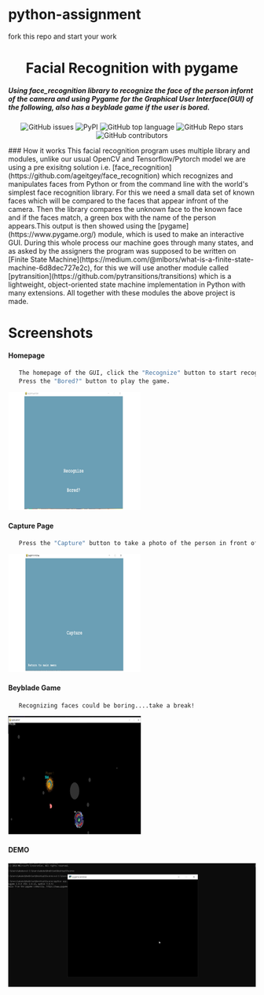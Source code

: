 # python-assignment

fork this repo and start your work 
<div align="center">
<h1 align="center">Facial Recognition with pygame</h1>
 <h5 align = "left">Using face_recognition library to recognize the face of the person infornt of the camera and using Pygame for the Graphical User Interface(GUI) of the following, also has a beyblade game if the user is bored.
</h5>

  ![GitHub issues](https://img.shields.io/github/issues/Abubfatmi/python-assignment)
  ![PyPI](https://img.shields.io/pypi/v/selenium?color=%09&label=selenium&style=flat)
  ![GitHub top language](https://img.shields.io/github/languages/top/AkshatJoshi2000/P.U.B---Plus-Ultra-Bot)
  ![GitHub Repo stars](https://img.shields.io/github/stars/Abubfatmi/python-assignment)
  ![GitHub contributors](https://img.shields.io/github/contributors/AkshatJoshi2000/P.U.B---Plus-Ultra-Bot)
  
</div>
### How it works
This facial recognition program uses multiple library and modules, unlike our usual 
OpenCV and Tensorflow/Pytorch model we are using a pre exisitng solution i.e. 
[face_recognition](https://github.com/ageitgey/face_recognition) which recognizes and manipulates faces from Python or from 
the command line with the world's simplest face recognition library. For this we need a small data set of known faces which will
be compared to the faces that appear infront of the camera. Then the library compares the unknown face to the known face and if 
the faces match, a green box with the name of the person appears.This output is then showed using the [pygame](https://www.pygame.org/) 
module, which is used to make an interactive GUI. During this whole process our machine goes through many states, and as asked by the assigners 
the program was supposed to be written on [Finite State Machine](https://medium.com/@mlbors/what-is-a-finite-state-machine-6d8dec727e2c), for this
we will use another module called [pytransition](https://github.com/pytransitions/transitions) which is a lightweight, object-oriented state machine implementation in Python with many extensions. All together with these modules the above project is made.

# Screenshots


#### Homepage
```sh
   The homepage of the GUI, click the "Recognize" button to start recognizing 
   Press the "Bored?" button to play the game.
 ```
 <img src="assets/gui.jpg" alt="FACE RECOG" width = 270px, height = 240px></a>
</div>

#### Capture Page
```sh
   Press the "Capture" button to take a photo of the person in front of the camera which shall then be analyzed
 ```
 <img src="assets/gui2.jpg" alt="FACE RECOG" width = 270px, height = 240px></a>
</div>


#### Beyblade Game
```sh
   Recognizing faces could be boring....take a break!
 ```
 <img src="assets/bey.jpg" alt="FACE RECOG" width = 270px, height = 240px></a>
</div>

#### DEMO

![](assets/demo.gif)
